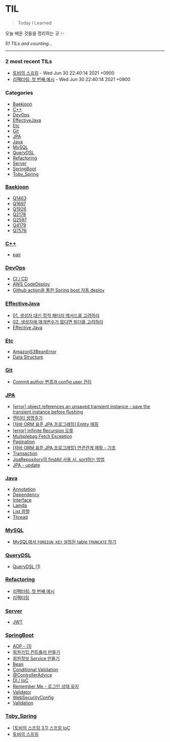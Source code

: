 # TIL
> Today I Learned

오늘 배운 것들을 정리하는 곳 ✨


_51 TILs and counting..._

---

### 2 most recent TILs

- [토비의 스프링](Toby_Spring/main.md) - Wed Jun 30 22:40:14 2021 +0900
- [리팩터링: 첫 번째 예시](Refactoring/ch01.md) - Wed Jun 30 22:40:14 2021 +0900

### Categories

- [Baekjoon](#Baekjoon)
- [C++](#C++)
- [DevOps](#DevOps)
- [EffectiveJava](#EffectiveJava)
- [Etc](#Etc)
- [Git](#Git)
- [JPA](#JPA)
- [Java](#Java)
- [MySQL](#MySQL)
- [QueryDSL](#QueryDSL)
- [Refactoring](#Refactoring)
- [Server](#Server)
- [SpringBoot](#SpringBoot)
- [Toby_Spring](#Toby_Spring)

### [Baekjoon](#Baekjoon)
- [Q1463](Baekjoon/Q1463.md)
- [Q1697](Baekjoon/Q1697.md)
- [Q1926](Baekjoon/Q1926.md)
- [Q2178](Baekjoon/Q2178.md)
- [Q2597](Baekjoon/Q2579.md)
- [Q4179](Baekjoon/Q4179.md)
- [Q7576](Baekjoon/Q7576.md)

### [C++](#C++)
- [pair](C++/pair.md)

### [DevOps](#DevOps)
- [CI / CD](DevOps/CI_CD.md)
- [AWS CodeDeploy](DevOps/CodeDeploy.md)
- [Github action을 통한 Spring boot 자동 deploy](DevOps/GitHubAction.md)

### [EffectiveJava](#EffectiveJava)
- [01. 생성자 대신 정적 패터리 메서드를 고려하라](EffectiveJava/ch01.md)
- [02. 생성자에 매개변수가 많다면 빌더를 고려하라](EffectiveJava/ch02.md)
- [Effective Java](EffectiveJava/main.md)

### [Etc](#Etc)
- [AmazonS3BeanError](Etc/AmazonS3BeanError.md)
- [Data Structure](Etc/DataStructure.md)

### [Git](#Git)
- [Commit author 변경과 config user 관리](Git/config_user.md)

### [JPA](#JPA)
- [[error] object references an unsaved transient instance - save the transient instance before flushing](JPA/Cascade.md)
- [엔티티 생명주기](JPA/Entity-Lifecycle.md)
- [[자바 ORM 표준 JPA 프로그래밍] Entity 매핑](JPA/EntityMapping.md)
- [[error] Infinite Recursion 오류](JPA/Infinite-Recursion.md)
- [Multiplebag Fetch Exception](JPA/MultipleBagFetchException.md)
- [Pagination](JPA/Pagination.md)
- [[자바 ORM 표준 JPA 프로그래밍] 연관관계 매핑 - 기초](JPA/RelationalMapping.md)
- [Transaction](JPA/Transaction.md)
- [JpaRepository의 findAll 사용 시, sort하는 방법](JPA/findAllSort.md)
- [JPA - update](JPA/update.md)

### [Java](#Java)
- [Annotation](Java/Annotation.md)
- [Dependency](Java/Dependency.md)
- [Interface](Java/Interface.md)
- [Lamda](Java/Lamda.md)
- [List 정렬](Java/List_Sort.md)
- [Thread](Java/Thread.md)

### [MySQL](#MySQL)
- [MySQL에서 `FOREIGN KEY` 설정된 table `TRUNCATE` 하기](MySQL/truncate-foreign-key.md)

### [QueryDSL](#QueryDSL)
- [QueryDSL (1)](QueryDSL/QueryDSL_basic_1.md)

### [Refactoring](#Refactoring)
- [리팩터링: 첫 번째 예시](Refactoring/ch01.md)
- [리팩터링](Refactoring/main.md)

### [Server](#Server)
- [JWT](Server/JWT.md)

### [SpringBoot](#SpringBoot)
- [AOP - (1)](SpringBoot/AOP_1.md)
- [회원가입 컨트롤러 만들기](SpringBoot/AccountController.md)
- [회원정보 Service 만들기](SpringBoot/AccountFormSubmit.md)
- [Bean](SpringBoot/Bean.md)
- [Conditional Validation](SpringBoot/Conditional_Validation.md)
- [@ControllerAdvice](SpringBoot/ControllerAdvice.md)
- [DI / IoC](SpringBoot/DI-IoC.md)
- [Remember Me - 로그인 상태 유지](SpringBoot/RememberMe.md)
- [Validator](SpringBoot/Validator.md)
- [WebSecurityConfig](SpringBoot/WebSecurityConfig.md)
- [Validation](SpringBoot/validation.md)

### [Toby_Spring](#Toby_Spring)
- [[토비의 스프링 3.1] 스프링 IoC](Toby_Spring/Spring_IoC.md)
- [토비의 스프링](Toby_Spring/main.md)

[1]: https://simonwillison.net/2020/Apr/20/self-rewriting-readme/
[2]: https://github.com/jbranchaud/til

